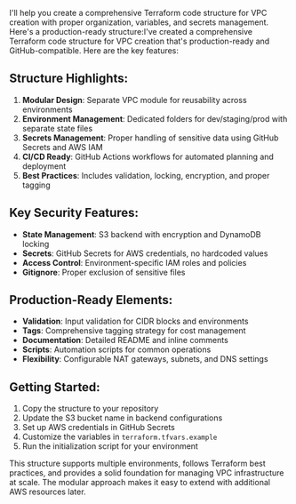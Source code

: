 I'll help you create a comprehensive Terraform code structure for VPC creation with proper organization, variables, and secrets management. Here's a production-ready structure:I've created a comprehensive Terraform code structure for VPC creation that's production-ready and GitHub-compatible. Here are the key features:

## **Structure Highlights:**

1. **Modular Design**: Separate VPC module for reusability across environments
2. **Environment Management**: Dedicated folders for dev/staging/prod with separate state files
3. **Secrets Management**: Proper handling of sensitive data using GitHub Secrets and AWS IAM
4. **CI/CD Ready**: GitHub Actions workflows for automated planning and deployment
5. **Best Practices**: Includes validation, locking, encryption, and proper tagging

## **Key Security Features:**

- **State Management**: S3 backend with encryption and DynamoDB locking
- **Secrets**: GitHub Secrets for AWS credentials, no hardcoded values
- **Access Control**: Environment-specific IAM roles and policies
- **Gitignore**: Proper exclusion of sensitive files

## **Production-Ready Elements:**

- **Validation**: Input validation for CIDR blocks and environments
- **Tags**: Comprehensive tagging strategy for cost management
- **Documentation**: Detailed README and inline comments
- **Scripts**: Automation scripts for common operations
- **Flexibility**: Configurable NAT gateways, subnets, and DNS settings

## **Getting Started:**

1. Copy the structure to your repository
2. Update the S3 bucket name in backend configurations
3. Set up AWS credentials in GitHub Secrets
4. Customize the variables in `terraform.tfvars.example`
5. Run the initialization script for your environment

This structure supports multiple environments, follows Terraform best practices, and provides a solid foundation for managing VPC infrastructure at scale. The modular approach makes it easy to extend with additional AWS resources later.

